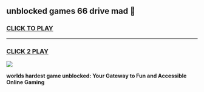 
## unblocked games 66 drive mad 👋
<h3>
<a href="https://premium.freeplayer.one?title=unblocked_games_66_drive_mad&ref=13F">CLICK TO PLAY</a></h3>
<hr>

<h3>
<a href="https://premium.freeplayer.one?title=unblocked_games_66_drive_mad&ref=13F">CLICK 2 PLAY</a>
  
</h3>

<a href="https://premium.freeplayer.one?title=unblocked_games_66_drive_mad&ref=12F/"><img src="https://clearcache.store/games.png"></a>


**worlds hardest game unblocked: Your Gateway to Fun and Accessible Online Gaming**
